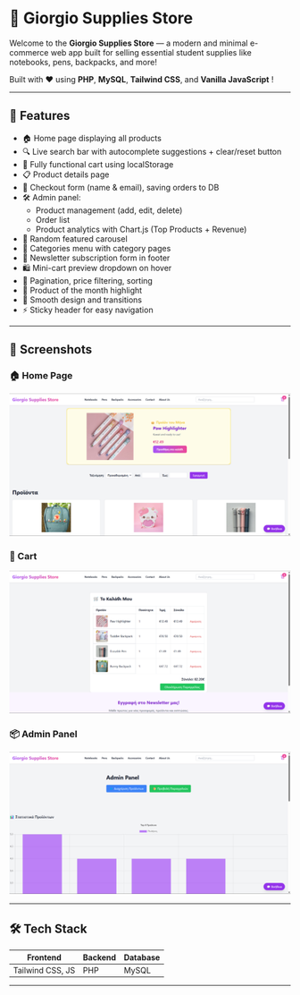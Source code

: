 
# 🛒 Giorgio Supplies Store

Welcome to the **Giorgio Supplies Store** — a modern and minimal e-commerce web app built for selling essential student supplies like notebooks, pens, backpacks, and more!

Built with ❤️ using **PHP**, **MySQL**, **Tailwind CSS**, and **Vanilla JavaScript** !

---

## 🚀 Features

- 🏠 Home page displaying all products
- 🔍 Live search bar with autocomplete suggestions + clear/reset button
- 🛒 Fully functional cart using localStorage
- 📋 Product details page
- 🧾 Checkout form (name & email), saving orders to DB
- 🛠️ Admin panel:
  - Product management (add, edit, delete)
  - Order list
  - Product analytics with Chart.js (Top Products + Revenue)
- 🎠 Random featured carousel
- 📂 Categories menu with category pages
- 📩 Newsletter subscription form in footer
- 🛍️ Mini-cart preview dropdown on hover
- 📄 Pagination, price filtering, sorting
- 👑 Product of the month highlight
- 🎨 Smooth design and transitions
- ⚡ Sticky header for easy navigation

---

## 📸 Screenshots

### 🏠 Home Page  
<img src="assets/home.png" alt="Home Page" width="700" />

### 🛒 Cart  
<img src="assets/cart.png" alt="Cart Page" width="700" />

### 📦 Admin Panel  
<img src="assets/admin.png" alt="Admin Panel" width="700" />

---

## 🛠️ Tech Stack

| Frontend             | Backend      | Database |
|----------------------|--------------|----------|
| Tailwind CSS, JS     | PHP    | MySQL    |

---


